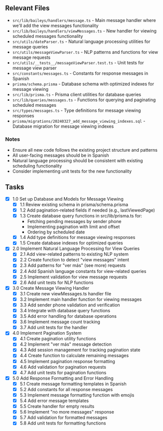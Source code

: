## Relevant Files

- `src/lib/baileys/handlers/message.ts` - Main message handler where we'll add the view messages functionality
- `src/lib/baileys/handlers/viewMessages.ts` - New handler for viewing scheduled messages functionality
- `src/utils/dateParser.ts` - Natural language processing utilities for message queries
- `src/utils/messageViewParser.ts` - NLP patterns and functions for view message requests
- `src/utils/__tests__/messageViewParser.test.ts` - Unit tests for message view parser
- `src/constants/messages.ts` - Constants for response messages in Spanish
- `prisma/schema.prisma` - Database schema with optimized indexes for message viewing
- `src/lib/prisma.ts` - Prisma client utilities for database queries
- `src/lib/queries/messages.ts` - Functions for querying and paginating scheduled messages
- `src/types/messages.ts` - Type definitions for message viewing responses
- `prisma/migrations/20240327_add_message_viewing_indexes.sql` - Database migration for message viewing indexes

### Notes

- Ensure all new code follows the existing project structure and patterns
- All user-facing messages should be in Spanish
- Natural language processing should be consistent with existing scheduling functionality
- Consider implementing unit tests for the new functionality

## Tasks

- [x] 1.0 Set up Database and Models for Message Viewing
  - [x] 1.1 Review existing schema in prisma/schema.prisma
  - [x] 1.2 Add pagination-related fields if needed (e.g., lastViewedPage)
  - [x] 1.3 Create database query functions in src/lib/prisma.ts for:
    - Fetching pending messages by sender phone
    - Implementing pagination with limit and offset
    - Ordering by scheduled date
  - [x] 1.4 Add type definitions for message viewing responses
  - [x] 1.5 Create database indexes for optimized queries

- [x] 2.0 Implement Natural Language Processing for View Queries
  - [x] 2.1 Add view-related patterns to existing NLP system
  - [x] 2.2 Create function to detect "view messages" intent
  - [x] 2.3 Add patterns for "ver más" (see more) requests
  - [x] 2.4 Add Spanish language constants for view-related queries
  - [x] 2.5 Implement validation for view message requests
  - [x] 2.6 Add unit tests for NLP functions

- [x] 3.0 Create Message Viewing Handler
  - [x] 3.1 Create new viewMessages.ts handler file
  - [x] 3.2 Implement main handler function for viewing messages
  - [x] 3.3 Add sender phone validation and verification
  - [x] 3.4 Integrate with database query functions
  - [x] 3.5 Add error handling for database operations
  - [x] 3.6 Implement message count tracking
  - [x] 3.7 Add unit tests for the handler

- [x] 4.0 Implement Pagination System
  - [x] 4.1 Create pagination utility functions
  - [x] 4.2 Implement "ver más" message detection
  - [x] 4.3 Add session management for tracking pagination state
  - [x] 4.4 Create function to calculate remaining messages
  - [x] 4.5 Implement pagination response formatting
  - [x] 4.6 Add validation for pagination requests
  - [x] 4.7 Add unit tests for pagination functions

- [x] 5.0 Add Response Formatting and Error Handling
  - [x] 5.1 Create message formatting templates in Spanish
  - [x] 5.2 Add constants for all response messages
  - [x] 5.3 Implement message formatting function with emojis
  - [x] 5.4 Add error message templates
  - [x] 5.5 Create handler for empty results
  - [x] 5.6 Implement "no more messages" response
  - [x] 5.7 Add validation for formatted messages
  - [x] 5.8 Add unit tests for formatting functions 